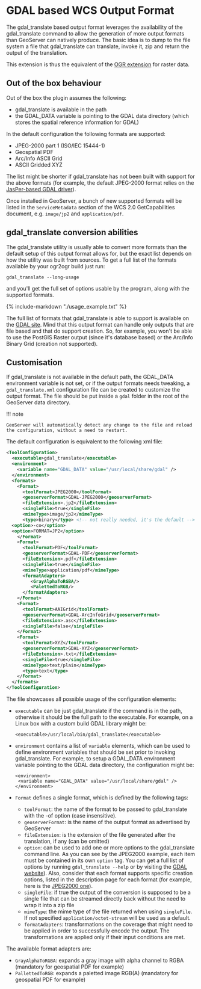 # GDAL based WCS Output Format

The gdal_translate based output format leverages the availability of the gdal_translate command to allow the generation of more output formats than GeoServer can natively produce. The basic idea is to dump to the file system a file that gdal_translate can translate, invoke it, zip and return the output of the translation.

This extension is thus the equivalent of the [OGR extension](../../extensions/ogr.md) for raster data.

## Out of the box behaviour

Out of the box the plugin assumes the following:

-   gdal_translate is available in the path
-   the GDAL_DATA variable is pointing to the GDAL data directory (which stores the spatial reference information for GDAL)

In the default configuration the following formats are supported:

-   JPEG-2000 part 1 (ISO/IEC 15444-1)
-   Geospatial PDF
-   Arc/Info ASCII Grid
-   ASCII Gridded XYZ

The list might be shorter if gdal_translate has not been built with support for the above formats (for example, the default JPEG-2000 format relies on the [JasPer-based GDAL driver](http://www.gdal.org/frmt_jpeg2000.html)).

Once installed in GeoServer, a bunch of new supported formats will be listed in the `ServiceMetadata` section of the WCS 2.0 GetCapabilities document, e.g. `image/jp2` and `application/pdf`.

## gdal_translate conversion abilities

The gdal_translate utility is usually able to convert more formats than the default setup of this output format allows for, but the exact list depends on how the utility was built from sources. To get a full list of the formats available by your ogr2ogr build just run:

    gdal_translate --long-usage 

and you'll get the full set of options usable by the program, along with the supported formats.

{%
   include-markdown "./usage_example.txt"
%}

The full list of formats that gdal_translate is able to support is available on the [GDAL site](http://www.gdal.org/formats_list.html). Mind that this output format can handle only outputs that are file based and that do support creation. So, for example, you won't be able to use the PostGIS Raster output (since it's database based) or the Arc/Info Binary Grid (creation not supported).

## Customisation

If gdal_translate is not available in the default path, the GDAL_DATA environment variable is not set, or if the output formats needs tweaking, a `gdal_translate.xml` configuration file can be created to customize the output format. The file should be put inside a `gdal` folder in the root of the GeoServer data directory.

!!! note

    GeoServer will automatically detect any change to the file and reload the configuration, without a need to restart.

The default configuration is equivalent to the following xml file:

``` xml
<ToolConfiguration>
  <executable>gdal_translate</executable>
  <environment>
    <variable name="GDAL_DATA" value="/usr/local/share/gdal" />
  </environment>
  <formats>
    <Format>
      <toolFormat>JPEG2000</toolFormat>
      <geoserverFormat>GDAL-JPEG2000</geoserverFormat>
      <fileExtension>.jp2</fileExtension>
      <singleFile>true</singleFile>
      <mimeType>image/jp2</mimeType>
      <type>binary</type> <!-- not really needed, it's the default -->
  <option>-co</option>
  <option>FORMAT=JP2</option>
    </Format>
    <Format>
      <toolFormat>PDF</toolFormat>
      <geoserverFormat>GDAL-PDF</geoserverFormat>
      <fileExtension>.pdf</fileExtension>
      <singleFile>true</singleFile>
      <mimeType>application/pdf</mimeType>
      <formatAdapters>
         <GrayAlphaToRGBA/>
         <PalettedToRGB/>
      </formatAdapters>
    </Format>
    <Format>
      <toolFormat>AAIGrid</toolFormat>
      <geoserverFormat>GDAL-ArcInfoGrid</geoserverFormat>
      <fileExtension>.asc</fileExtension>
      <singleFile>false</singleFile>
    </Format>
    <Format>
      <toolFormat>XYZ</toolFormat>
      <geoserverFormat>GDAL-XYZ</geoserverFormat>
      <fileExtension>.txt</fileExtension>
      <singleFile>true</singleFile>
      <mimeType>text/plain</mimeType>
      <type>text</type>
    </Format>
  </formats>
</ToolConfiguration>
```

The file showcases all possible usage of the configuration elements:

-   `executable` can be just gdal_translate if the command is in the path, otherwise it should be the full path to the executable. For example, on a Linux box with a custom build GDAL library might be:

        <executable>/usr/local/bin/gdal_translate</executable>

-   `environment` contains a list of `variable` elements, which can be used to define environment variables that should be set prior to invoking gdal_translate. For example, to setup a GDAL_DATA environment variable pointing to the GDAL data directory, the configuration might be:

        <environment>
         <variable name="GDAL_DATA" value="/usr/local/share/gdal" />
        </environment>

-   `Format` defines a single format, which is defined by the following tags:

    -   `toolFormat`: the name of the format to be passed to gdal_translate with the -of option (case insensitive).
    -   `geoserverFormat`: is the name of the output format as advertised by GeoServer
    -   `fileExtension`: is the extension of the file generated after the translation, if any (can be omitted)
    -   `option`: can be used to add one or more options to the gdal_translate command line. As you can see by the JPEG2000 example, each item must be contained in its own `option` tag. You can get a full list of options by running `gdal_translate --help` or by visiting the [GDAL website](http://www.gdal.org)). Also, consider that each format supports specific creation options, listed in the description page for each format (for example, here is the [JPEG2000 one](http://www.gdal.org/frmt_jpeg2000.html)).
    -   `singleFile`: if true the output of the conversion is supposed to be a single file that can be streamed directly back without the need to wrap it into a zip file
    -   `mimeType`: the mime type of the file returned when using `singleFile`. If not specified `application/octet-stream` will be used as a default.
    -   `formatAdapters`: transformations on the coverage that might need to be applied in order to successfully encode the output. The transformations are applied only if their input conditions are met.

The available format adapters are:

-   `GrayAlphaToRGBA`: expands a gray image with alpha channel to RGBA (mandatory for geospatial PDF for example)
-   `PallettedToRGB`: expands a paletted image RGB(A) (mandatory for geospatial PDF for example)
